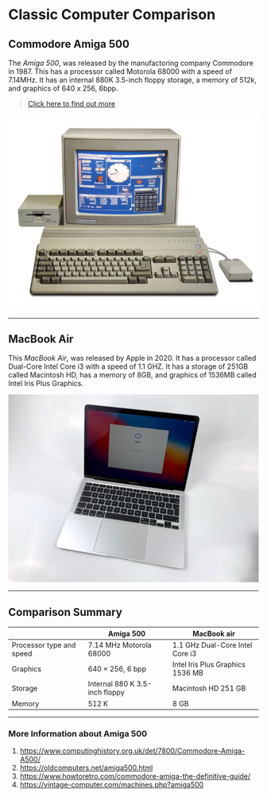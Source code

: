 # Classic Computer Comparison


## Commodore Amiga 500
The *Amiga 500*, was released by the manufactoring company Commodore in 1987. This has a processor called Motorola 68000 with a speed of 7.14MHz. It has an internal 880K 3.5-inch floppy storage, a memory of 512k, and graphics of 640 x 256, 6bpp. 

> [Click here to find out more](https://www.computinghistory.org.uk/det/7800/Commodore-Amiga-A500/)

![amiga500](amiga500.jpg)


*** 


## MacBook Air 
This *MacBook Air*, was released by Apple in 2020. It has a processor called Dual-Core Intel Core i3 with a speed of 1.1 GHZ. It has a storage of 251GB called Macintosh HD, has a memory of 8GB, and graphics of 1536MB called Intel Iris Plus Graphics. 

![macbookair 2020](macbookair_2020.jpeg)


---


## Comparison Summary
|   | Amiga 500 | MacBook air 
| --- | --- | ---
| Processor type and speed | 7.14 MHz Motorola 68000 | 1.1 GHz Dual-Core Intel Core i3 |
| Graphics | 640 × 256, 6 bpp | Intel Iris Plus Graphics 1536 MB |
| Storage | Internal 880 K 3.5-inch floppy | Macintosh HD 251 GB |
| Memory | 512 K | 8 GB |


*** 


### More Information about Amiga 500
1. https://www.computinghistory.org.uk/det/7800/Commodore-Amiga-A500/
2. https://oldcomputers.net/amiga500.html
3. https://www.howtoretro.com/commodore-amiga-the-definitive-guide/
4. https://vintage-computer.com/machines.php?amiga500 
